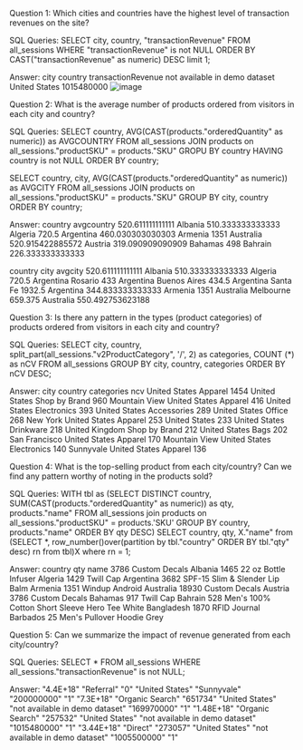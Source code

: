 Question 1: Which cities and countries have the highest level of transaction revenues on the site?

SQL Queries:
SELECT city, country, "transactionRevenue"
	FROM all_sessions
	WHERE "transactionRevenue" is not NULL
	ORDER BY CAST("transactionRevenue" as numeric) DESC limit 1;

Answer: 
city	country	transactionRevenue
not available in demo dataset	United States	1015480000
![image](https://user-images.githubusercontent.com/89874908/212736791-5349cc02-b459-45dd-8bef-e981ea6c881c.png)

Question 2: 
What is the average number of products ordered from visitors in each city and country?

SQL Queries:
SELECT country, AVG(CAST(products."orderedQuantity" as numeric)) as AVGCOUNTRY
  FROM all_sessions
  JOIN products on all_sessions."productSKU" = products."SKU"
  GROPU BY country
  HAVING country is not NULL
  ORDER BY country;

SELECT country, city, AVG(CAST(products."orderedQuantity" as numeric)) as AVGCITY
  FROM all_sessions
  JOIN products on all_sessions."productSKU" = products."SKU"
  GROUP BY city, country
  ORDER BY country;

Answer:
country	avgcountry
	520.611111111111
Albania	510.333333333333
Algeria	720.5
Argentina	460.030303030303
Armenia	1351
Australia	520.915422885572
Austria	319.090909090909
Bahamas	498
Bahrain	226.333333333333


country	city	avgcity
		520.611111111111
Albania		510.333333333333
Algeria		720.5
Argentina	Rosario	433
Argentina	Buenos Aires	434.5
Argentina	Santa Fe	1932.5
Argentina		344.833333333333
Armenia		1351
Australia	Melbourne	659.375
Australia		550.492753623188


Question 3: 
Is there any pattern in the types (product categories) of products ordered from visitors in each city and country?

SQL Queries:
SELECT city, country, split_part(all_sessions."v2ProductCategory", '/', 2) as categories, COUNT (*) as nCV FROM all_sessions
  GROUP BY city, country, categories
  ORDER BY nCV DESC;

Answer:
city	country	categories	ncv
	United States	Apparel	1454
	United States	Shop by Brand	960
Mountain View	United States	Apparel	416
	United States	Electronics	393
	United States	Accessories	289
	United States	Office	268
New York	United States	Apparel	253
	United States		233
	United States	Drinkware	218
	United Kingdom	Shop by Brand	212
	United States	Bags	202
San Francisco	United States	Apparel	170
Mountain View	United States	Electronics	140
Sunnyvale	United States	Apparel	136

Question 4: 
 What is the top-selling product from each city/country? Can we find any pattern worthy of noting in the products sold?
 
SQL Queries:
WITH tbl as (SELECT DISTINCT country, SUM(CAST(products."orderedQuantity" as numeric)) as qty, products."name" FROM all_sessions join products on all_sessions."productSKU" = products.'SKU' GROUP BY country, products."name" ORDER BY qty DESC) SELECT country, qty, X."name" from (SELECT *, row_number()over(partition by tbl."country" ORDER BY tbl."qty" desc) rn from tbl)X where rn = 1;

Answer:
country	qty	name
	3786	 Custom Decals
Albania	1465	22 oz  Bottle Infuser
Algeria	1429	 Twill Cap
Argentina	3682	SPF-15 Slim & Slender Lip Balm
Armenia	1351	Windup Android
Australia	18930	 Custom Decals
Austria	3786	 Custom Decals
Bahamas	917	 Twill Cap
Bahrain	528	 Men's 100% Cotton Short Sleeve Hero Tee White
Bangladesh	1870	 RFID Journal
Barbados	25	 Men's Pullover Hoodie Grey


Question 5: 
Can we summarize the impact of revenue generated from each city/country?

SQL Queries:
SELECT * FROM all_sessions WHERE all_sessions."transactionRevenue" is not NULL;

Answer:
"4.4E+18"	"Referral"	"0"	"United States"	"Sunnyvale"	"200000000"	"1"
"7.3E+18"	"Organic Search"	"651734"	"United States"	"not available in demo dataset"	"169970000"	"1"
"1.48E+18"	"Organic Search"	"257532"	"United States"	"not available in demo dataset"	"1015480000"	"1"
"3.44E+18"	"Direct"	"273057"	"United States"	"not available in demo dataset"	"1005500000"	"1"
